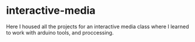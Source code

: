 # interactive-media
Here I housed all the projects for an interactive media class where I learned to work with arduino tools, and proccessing. 
